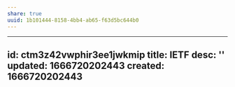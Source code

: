 ```yaml
---
share: true
uuid: 1b101444-8158-4bb4-ab65-f63d5bc644b0
---
```

---
id: ctm3z42vwphir3ee1jwkmip
title: IETF
desc: ''
updated: 1666720202443
created: 1666720202443
---
